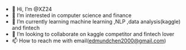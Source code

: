 - 👋 Hi, I’m @XZ24
- 👀 I’m interested in computer science and finance
- 🌱 I’m currently learning machine learning ,NLP ,data analysis(kaggle) and fintech
- 💞️ I’m looking to collaborate on  kaggle competitor and fintech lover
- 📫 How to reach me with email(edmundchen2000@gmail.com)

<!---
XZ24/XZ24 is a ✨ special ✨ repository because its `README.md` (this file) appears on your GitHub profile.
You can click the Preview link to take a look at your changes.
--->
